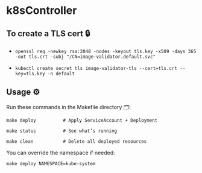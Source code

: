 # k8sController

## To create a TLS cert 🔒

* `openssl req -newkey rsa:2048 -nodes -keyout tls.key -x509 -days 365 -out tls.crt -subj "/CN=image-validator.default.svc"`

* `kubectl create secret tls image-validator-tls --cert=tls.crt --key=tls.key -n default`

## Usage ⚙️

Run these commands in the Makefile directory 🗂️:

`make deploy          # Apply ServiceAccount + Deployment`

`make status          # See what’s running`

`make clean           # Delete all deployed resources`

You can override the namespace if needed:

`make deploy NAMESPACE=kube-system`